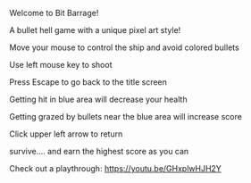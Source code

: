 Welcome to Bit Barrage!

A bullet hell game with a unique pixel art style!

Move your mouse to control the ship and avoid colored bullets

Use left mouse key to shoot

Press Escape to go back to the title screen

Getting hit in blue area will decrease your health

Getting grazed by bullets near the blue area will increase score

Click upper left arrow to return

survive.... and earn the highest score as you can

Check out a playthrough: https://youtu.be/GHxplwHJH2Y

